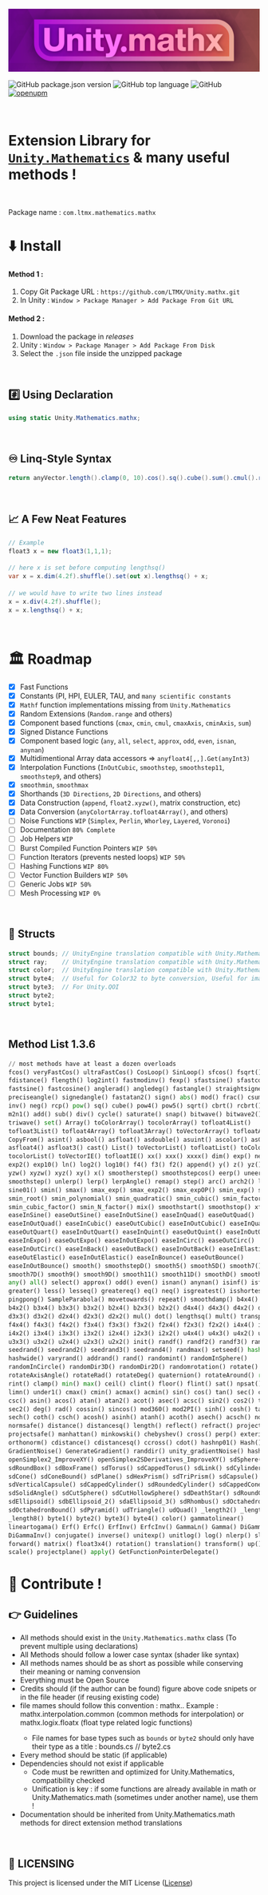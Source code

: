 ![Banner](https://raw.githubusercontent.com/LTMX/Unity.mathx/master/.branding/LTMX_Unity_Mathematics_Mathx_Github_Banner_Thin.png)

<!-- ![GitHub repo size](https://img.shields.io/github/repo-size/LTMX/Unity.mathx) -->
![GitHub package.json version](https://img.shields.io/github/package-json/v/LTMX/Unity.mathx?color=blueviolet)
![GitHub top language](https://img.shields.io/github/languages/top/LTMX/Unity.mathx?color=success)
![GitHub](https://img.shields.io/github/license/LTMX/Unity.mathx)
[![openupm](https://img.shields.io/npm/v/com.ltmx.mathematics.mathx?label=openupm&registry_uri=https://package.openupm.com)](https://openupm.com/packages/com.ltmx.mathematics.mathx/)

<br>

# Extension Library for [` Unity.Mathematics `](https://github.com/Unity-Technologies/Unity.Mathematics) & many useful methods !
<br>

Package name : `com.ltmx.mathematics.mathx`

<!--
<a href="https://ko-fi.com/I2I0IMQA9">
  <img align="left" src="https://raw.githubusercontent.com/LTMX/Banners-And-Buttons/main/Support%20Me%20Kofi%20Banner%20Shader%20Graph%20Mastery.png" width="140px"/>
</a><br><br>
-->


# ⬇️ Install
#### Method 1 : <br>
1. Copy Git Package URL : `https://github.com/LTMX/Unity.mathx.git`
2. In Unity : `Window > Package Manager > Add Package From Git URL`

#### Method 2 : <br>
1. Download the package in *releases*
2. Unity : `Window > Package Manager > Add Package From Disk`
3. Select the `.json` file inside the unzipped package

<br>

## #️⃣ Using Declaration
```cs
using static Unity.Mathematics.mathx;
```
<br>

## ♾ Linq-Style Syntax
```cs
return anyVector.length().clamp(0, 10).cos().sq().cube().sum().cmul().rotate(anyQuaternion).clint().div(3.2f).rcp();
```

<br>

## 📈 A Few Neat Features

```c#
// Example
float3 x = new float3(1,1,1);

// here x is set before computing lengthsq()
var x = x.dim(4.2f).shuffle().set(out x).lengthsq() + x; 

// we would have to write two lines instead
x = x.div(4.2f).shuffle();
x = x.lengthsq() + x;
```

<br>

# 🏛 Roadmap
- [x] Fast Functions
- [x] Constants (PI, HPI, EULER, TAU, and `many scientific constants`
- [x] `Mathf` function implementations missing from `Unity.Mathematics`
- [x] Random Extensions (`Random.range` and others)
- [x] Component based functions (`cmax`, `cmin`, `cmul`, `cmaxAxis`, `cminAxis`, `sum`)
- [x] Signed Distance Functions
- [x] Component based logic (`any`, `all`, `select`, `approx`, `odd`, `even`, `isnan`, `anynan`)
- [x] Multidimentional Array data accessors => `anyfloat4[,,].Get(anyInt3)`
- [x] Interpolation Functions (`InOutCubic`, `smoothstep`, `smoothstep11`, `smoothstep9`, and others)
- [x] `smoothmin`, `smoothmax`
- [x] Shorthands (`3D Directions`, `2D Directions`, and others)
- [x] Data Construction (`append`, `float2.xyzw()`, matrix construction, etc)
- [x] Data Conversion (`anyColortArray.tofloat4Array()`, and others)
- [ ] Noise Functions `WIP` (`Simplex`, `Perlin`, `Whorley`, `Layered`, `Voronoi`)
- [ ] Documentation `80% Complete`
- [ ] Job Helpers `WIP`
- [ ] Burst Compiled Function Pointers `WIP 50%`
- [ ] Function Iterators (prevents nested loops) `WIP 50%`
- [ ] Hashing Functions `WIP 80%`
- [ ] Vector Function Builders `WIP 50%`
- [ ] Generic Jobs `WIP 50%`
- [ ] Mesh Processing `WIP 0%`

<br>

## 🎇 Structs
  ```c#
  struct bounds; // UnityEngine translation compatible with Unity.Mathematics (implicit cast to "UnityEngine.Bounds")
  struct ray;    // UnityEngine translation compatible with Unity.Mathematics (implicit cast to "UnityEngine.Ray")
  struct color;  // UnityEngine translation compatible with Unity.Mathematics (implicit cast to "UnityEngine.Color")
  struct byte4;  // Useful for Color32 to byte conversion, Useful for image file export (implicit cast to "UnityEngine.Color32") //For Unity.QOI
  struct byte3;  // For Unity.QOI
  struct byte2;
  struct byte1;
  ```

<br>

##  Method List 1.3.6
```python
// most methods have at least a dozen overloads
fcos() veryFastCos() ultraFastCos() CosLoop() SinLoop() sfcos() fsqrt()
fdistance() flength() log2int() fastmodinv() fexp() sfastsine() sfastcosine()
fastsine() fastcosine() anglerad() angledeg() fastangle() straightsignedangle()
preciseangle() signedangle() fastatan2() sign() abs() mod() frac() csum() cmul()
inv() neg() rcp() pow() sq() cube() pow4() pow5() sqrt() cbrt() rcbrt() rsqrt()
m2n1() add() sub() div() cycle() saturate() snap() bitwave() bitwave2()
triwave() set() Array() toColorArray() tocolorArray() tofloat4List()
tofloat3List() tofloat4Array() tofloat3Array() toVectorArray() tofloatArray()
CopyFrom() asint() asbool() asfloat() asdouble() asuint() ascolor() asColor()
asfloat4() asfloat3() cast() List() toVectorList() tofloatList() toColorList()
tocolorList() toVectorIE() tofloatIE() xx() xxx() xxxx() dim() exp() nexp()
exp2() exp10() ln() log2() log10() f4() f3() f2() append() y() z() yz() w() zw()
yzw() xyzw() xyz() xy() x() smootherstep() smoothstepcos() eerp() uneerp()
smoothstep() unlerp() lerp() lerpAngle() remap() step() arc() arch2() linstep()
sine01() smin() smax() smax_exp() smax_exp2() smax_expOP() smin_exp() smin_pow()
smin_root() smin_polynomial() smin_quadratic() smin_cubic() smin_factor()
smin_cubic_factor() smin_N_factor() mix() smoothstart() smoothstop() xfade()
easeInSine() easeOutSine() easeInOutSine() easeInQuad() easeOutQuad()
easeInOutQuad() easeInCubic() easeOutCubic() easeInOutCubic() easeInQuart()
easeOutQuart() easeInOutQuart() easeInQuint() easeOutQuint() easeInOutQuint()
easeInExpo() easeOutExpo() easeInOutExpo() easeInCirc() easeOutCirc()
easeInOutCirc() easeInBack() easeOutBack() easeInOutBack() easeInElastic()
easeOutElastic() easeInOutElastic() easeInBounce() easeOutBounce()
easeInOutBounce() smooth() smoothstepD() smooth5() smooth5D() smooth7()
smooth7D() smooth9() smooth9D() smooth11() smooth11D() smoothD() smoother7D()
any() all() select() approx() odd() even() isnan() anynan() isinf() isfinite()
greater() less() lesseq() greatereq() eq() neq() isgreatest() isshortest() get()
pingpong() SampleParabola() movetowards() repeat() smoothdamp() b4x4() b4x3()
b4x2() b3x4() b3x3() b3x2() b2x4() b2x3() b2x2() d4x4() d4x3() d4x2() d3x4()
d3x3() d3x2() d2x4() d2x3() d2x2() mul() dot() lengthsq() mult() transpose()
f4x4() f4x3() f4x2() f3x4() f3x3() f3x2() f2x4() f2x3() f2x2() i4x4() i4x3()
i4x2() i3x4() i3x3() i3x2() i2x4() i2x3() i2x2() u4x4() u4x3() u4x2() u3x4()
u3x3() u3x2() u2x4() u2x3() u2x2() init() randf() randf2() randf3() randf4()
seedrand() seedrand2() seedrand3() seedrand4() randmax() setseed() hash()
hashwide() varyrand() addrand() rand() randomint() randomInSphere()
randomInCircle() randomDir3D() randomDir2D() randomrotation() rotate()
rotateAxisAngle() rotateRad() rotateDeg() quaternion() rotateAround() round()
rint() clamp() min() max() ceil() clint() floor() flint() sat() npsat() limp()
limn() under1() cmax() cmin() acmax() acmin() sin() cos() tan() sec() cot()
csc() asin() acos() atan() atan2() acot() asec() acsc() sin2() cos2() tan2()
sec2() deg() rad() cossin() sincos() mod360() mod2PI() sinh() cosh() tanh()
sech() coth() csch() acosh() asinh() atanh() acoth() asech() acsch() norm()
normsafe() distance() distancesq() length() reflect() refract() project()
projectsafe() manhattan() minkowski() chebyshev() cross() perp() exterior()
orthonorm() cdistance() cdistancesq() ccross() cdot() hashnp01() Hash()
GradientNoise() GenerateGradient() randdir() unity_gradientNoise() hashx()
openSimplex2_ImproveXY() openSimplex2SDerivatives_ImproveXY() sdSphere() sdBox()
sdRoundBox() sdBoxFrame() sdTorus() sdCappedTorus() sdLink() sdCylinder()
sdCone() sdConeBound() sdPlane() sdHexPrism() sdTriPrism() sdCapsule()
sdVerticalCapsule() sdCappedCylinder() sdRoundedCylinder() sdCappedCone()
sdSolidAngle() sdCutSphere() sdCutHollowSphere() sdDeathStar() sdRoundCone()
sdEllipsoid() sdbEllipsoid_2() sdaEllipsoid_3() sdRhombus() sdOctahedron()
sdOctahedronBound() sdPyramid() udTriangle() udQuad() _length2() _length6()
_length8() byte1() byte2() byte3() byte4() color() gammatolinear()
lineartogama() Erf() Erfc() ErfInv() ErfcInv() GammaLn() Gamma() DiGamma()
DiGammaInv() conjugate() inverse() unitexp() unitlog() log() nlerp() slerp()
forward() matrix() float3x4() rotation() translation() transform() up() right()
scale() projectplane() apply() GetFunctionPointerDelegate()
```


# 🌱 Contribute !

## 👉 Guidelines
 - All methods should exist in the `Unity.Mathematics.mathx` class (To prevent multiple using declarations)
 - All Methods should follow a lower case syntax (shader like syntax)
 - All methods names should be as short as possible while conserving their meaning or naming convension
 - Everything must be Open Source
 - Credits should (if the author can be found) figure above code snipets or in the file header (if reusing existing code)
 - file mames should follow this convention : mathx.<usage>.<differentiation>
      Example : mathx.interpolation.common (common methods for interpolation) or mathx.logix.floatx (float type related logic functions)
    - File names for base types such as `bounds` or `byte2` should only have their type as a title : bounds.cs // byte2.cs
 - Every method should be static (if applicable)
 - Dependencies should not exist if applicable
    - Code must be rewritten and optimized for Unity.Mathematics, compatibility checked
    - Unification is key : if some functions are already available in math or Unity.Mathematics.math (sometimes under another name), use them !
 - Documentation should be inherited from Unity.Mathematics.math methods for direct extension method translations

<!--

## 🎇 New Methods in 1.3.0
```python
anyType.dim(otherType) => anyType* otherType // to add functionality missing from internal operator overloads // named dim to not confuse with mul()
anyType.greater(otherType) => anyType > otherType
anyType.less(otherType) =>  anyType < otherType
anyType.greatereq(otherType) =>  anyType >= otherType
anyType.lesseq(otherType) =>  anyType <= otherType
anyType.eq(otherType) =>  anyType == otherType
anyType.neq(otherType) =>  anyType != otherType
randseed(seed)  => random float generated from a seed  // internally : Random.Init(seed).Nextfloat()
randseed2(seed) => random float2 generated from a seed // internally : Random.Init(seed).Nextfloat()
randseed3(seed) => random float3 generated from a seed // internally : Random.Init(seed).Nextfloat()
randseed4(seed) => random float4 generated from a seed // internally : Random.Init(seed).Nextfloat()
anyType.append()
anyType.m2n1() => anyType* 2 - 1 // remaps anything from [0, 1] to [-1, 1]
quaternion generation functions
matrix generation functions
transformation functions
dot() // for int types
value.lerp(MatrixA, MatrixB) // functionality to interpolate any matrix
anyType.dim(otherType) => anyType * otherType // to add functionality for missing from operator overloads // 'dim' to not confuse with mul()
anyType.div(otherType) => anyType / otherType
anyType.add(otherType) => anyType + otherType
anyType.sub(otherType) => anyType - otherType
anyType.shuffle() // only for float2, float3 and float4
anyType.hash() // math.hash(anyType)
type generation methods float4(), float2(), float4x4(), etc
asuint() // new overloads
asbool() // new overloads
```

-->

<br>

## 📜 LICENSING
<p>This project is licensed under the MIT License (<a href="https://github.com/LTMX/Unity.mathx/blob/master/LICENSE">License</a>)</p>
